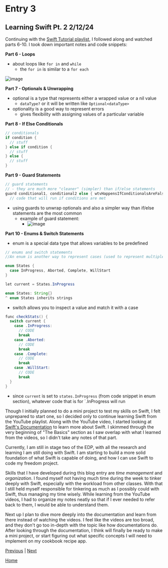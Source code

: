 # Entry 3
## Learning Swift Pt. 2 2/12/24

Continuing with the [Swift Tutorial playlist](https://www.youtube.com/playlist?list=PL5PR3UyfTWvfacnfUsvNcxIiKIgidNRoW), I followed along and watched parts 6-10. I took down important notes and code snippets:

__Part 6 - Loops__
* about loops like `for in` and `while`
  * the `for in` is similar to a `for each`

![image](https://github.com/chanryc9471/apcsa-freedom-project/assets/91750491/04d93a26-e35c-419c-96e9-68adc1bb1cbd)

__Part 7 - Optionals & Unwrapping__
* optional is a type that represents either a wrapped value or a nil value
  * `dataType?` or it will be written like `Optional<dataType>` 
* optionality is a good way to represent errors
  * gives flexibility with assigning values of a particular variable

__Part 8 - If Else Conditionals__
```java
// conditionals
if condition {
  // stuff
} else if condition {
  // stuff
} else {
  // stuff
}
```

__Part 9 - Guard Statements__
```java
// guard statements
// - they are much more "cleaner" (simpler) than if/else statements
guard conditional1, conditional2 else { wtvHappensIfConditionalsAreFalse }
  // code that will run if conditions are met
```
* using guards to unwrap optionals and also a simpler way than if/else statements are the most common
  * example of guard statement:
    * ![image](https://github.com/chanryc9471/apcsa-freedom-project/assets/91750491/e2b90bcf-4b96-4be4-8466-57293c559ed8)

__Part 10 - Enums & Switch Statements__
* enum is a special data type that allows variables to be predefined 
```java
// enums and switch statements
//An enum is another way to represent cases (used to represent multiple states)

enum States {
  case InProgress, Aborted, Complete, WillStart
}

let current = States.InProgress

enum States: String{}
^ enum States inherits strings
```

* switch allows you to inspect a value and match it with a case
```java
func checkStats() {
  switch current {
    case .InProgress:
      // CODE
      break
    case .Aborted:
      // CODE
      break
    case .Complete:
      // CODE
      break
    case .WillStart:
      // CODE
      break
  }
}
```
* since `current` is set to `states.InProgress` (from code snippet in enum section), whatever code that is for `.InProgress will run

Though I initially planned to do a mini project to test my skills on Swift, I felt unprepared to start one, so I decided only to continue learning Swift from the YouTube playlist. Along with the YouTube video, I started looking at [Swift's Documentation](https://docs.swift.org/swift-book/documentation/the-swift-programming-language/thebasics) to learn more about Swift. I skimmed through the very beginning of "The Basics" section as I saw overlap with what I learned from the videos, so I didn't take any notes of that part. 

Currently, I am still in stage two of the EDP, with all the research and learning I am still doing with Swift. I am starting to build a more solid foundation of what Swift is capable of doing, and how I can use Swift to code my freedom project.

Skills that I have developed during this blog entry are *time management* and *organization*. I found myself not having much time during the week to tinker deeply with Swift, especially with the workload from other classes. With that I still held myself responsible for tinkering as much as I possibly could with Swift, thus managing my time wisely. While learning from the YouTube videos, I had to organize my notes neatly so that if I ever needed to refer back to them, I would be able to understand them.

Next up I plan to dive more deeply into the documentation and learn from there instead of watching the videos. I feel like the videos are too broad, and they don't go too in-depth with the topic like how documentations do. After looking through the documentation, I think will finally be ready to make a mini project, or start figuring out what specific concepts I will need to implement on my cookbook recipe app.  

[Previous](entry02.md) | [Next](entry04.md)

[Home](../README.md)

